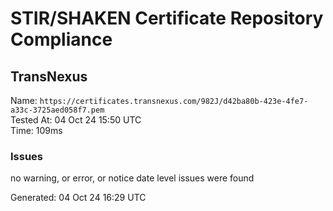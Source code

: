 # STIR/SHAKEN Certificate Repository Compliance

## TransNexus

Name: `https://certificates.transnexus.com/982J/d42ba80b-423e-4fe7-a33c-3725aed058f7.pem`\
Tested At: 04 Oct 24 15:50 UTC\
Time: 109ms

### Issues

no warning, or error, or notice date level issues were found

Generated: 04 Oct 24 16:29 UTC